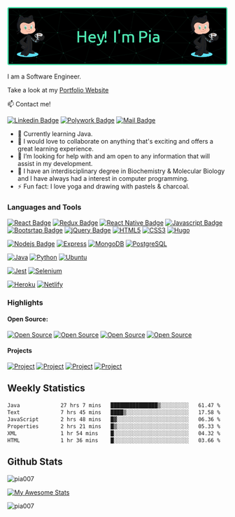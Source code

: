 <!-- Header -->
![header](github-header.png)


I am a Software Engineer.  

Take a look at my [Portfolio Website](https://www.piatorain.com)

<!-- Contacts -->
:mailbox: Contact me!

[![Linkedin Badge](https://img.shields.io/badge/-Pia_Torain-000000?style=plastic&labelColor=black&logo=linkedin&logoColor=0e76a8)](https://www.linkedin.com/in/pia-torain-dev/) [![Polywork Badge](https://img.shields.io/badge/-@FeenixRizn-000000?style=plastic&labelColor=black&logo=polywork&logoColor=e74c3c)](https://www.polywork.com/feenixrizn) [![Mail Badge](https://img.shields.io/badge/-Pia_Torain-000000?style=plastic&labelColor=black&logo=gmail&logoColor=9349c1)](mailto:piatorain@gmail.com) 

- 🔭 Currently learning Java.
- 👯 I would love to collaborate on anything that's exciting and offers a great learning experience.
- 🤔 I’m looking for help with and am open to any information that will assist in my development.
- 💬 I have an interdisciplinary degree in Biochemistry & Molecular Biology and I have always had a interest in computer programming. 
- ⚡ Fun fact: I love yoga and drawing with pastels & charcoal.
   

<!-- [![Polywork](https://img.shields.io/badge/<SUBJECT>-<STATUS>-<COLOR>.svg)](https://shields.io/) -->


<!-- Skills -->
### Languages and Tools

 [![React Badge](https://img.shields.io/badge/-React-000000?style=plastic&labelColor=black&logo=react&logoColor=61DBFB)](#) [![Redux Badge](https://img.shields.io/badge/-Redux-000000?style=plastic&labelColor=black&logo=redux&logoColor=764ABC)](#) [![React Native Badge](https://img.shields.io/badge/-React_Native-000000?style=plastic&labelColor=black&logo=react&logoColor=FFFFFF)](#) [![Javascript Badge](https://img.shields.io/badge/-Javascript-000000?style=plastic&labelColor=black&logo=javascript&logoColor=F0DB4F)](#) <br/>[![Bootsrtap Badge](https://img.shields.io/badge/-Bootstrap-000000?style=plastic&labelColor=black&logo=bootstrap&logoColor=553C7B)](#) [![jQuery Badge](https://img.shields.io/badge/-jQuery-000000?style=plastic&labelColor=black&logo=jQuery&logoColor=0868AC)](#) [![HTML5](https://img.shields.io/badge/-HTML5-000000?style=plastic&labelColor=black&logo=HTML5&logoColor=E34C26)](#) [![CSS3](https://img.shields.io/badge/-CSS3-000000?style=plastic&labelColor=black&logo=css3&logoColor=2965f1)](#)
 [![Hugo](https://img.shields.io/badge/-Hugo-000000?style=plastic&labelColor=black&logo=hugo&logoColor=FFFFFF)](#)
  <br/>
 
 [![Nodejs Badge](https://img.shields.io/badge/-Nodejs-000000?style=plastic&labelColor=black&logo=node.js&logoColor=3C873A)](#)
 [![Express](https://img.shields.io/badge/-Express-000000?style=plastic&labelColor=black&logo=express&logoColor=FFFFFF)](#)
 [![MongoDB](https://img.shields.io/badge/-MongoDB-000000?style=plastic&labelColor=black&logo=mongodb&logoColor=4DB333D)](#) [![PostgreSQL](https://img.shields.io/badge/-PostgreSQL-000000?style=plastic&labelColor=black&logo=postgresql&logoColor=4DB333D)](#)
 
 [![Java](https://img.shields.io/badge/Java-000000?style=plastic&labelColor=black&logo=openjdk&logoColor=ED8B00)](#)
 [![Python](https://img.shields.io/badge/-Python-000000?style=plastic&labelColor=black&logo=python&logoColor=)](#)
 [![Ubuntu](https://img.shields.io/badge/-Ubuntu-000000?style=plastic&labelColor=black&logo=ubuntu&logoColor=E95420)](#)
 
 [![Jest](https://img.shields.io/badge/-Jest-000000?style=plastic&labelColor=black&logo=jest&logoColor=C21325)](#)
 [![Selenium](https://img.shields.io/badge/-Selenium-000000?style=plastic&labelColor=black&logo=selenium&logoColor=403BO2A)](#)
 
 [![Heroku](https://img.shields.io/badge/Heroku-000000?style=plastic&labelColor=000000&logo=heroku&logoColor=8e06fd)](#)
 [![Netlify](https://img.shields.io/badge/Netlify-000000?style=plastic&logo=netlify&logoColor=00C7B7)](#)


 

### Highlights
#### Open Source: 
  [![Open Source ](https://img.shields.io/badge/-Cdev-51ecb5?style=plastic&labelColor)](https://github.com/cdev-framework/cdev-website) [![Open Source ](https://img.shields.io/badge/-Social_Media_App_1-51ecb5?style=plastic&labelColor)](https://github.com/reskillamericans/SMA-Team-1) [![Open Source](https://img.shields.io/badge/-Social_Media_App_3-51ecb5?style=plastic&labelColor)](https://github.com/reskillamericans/SMA-Team-3) 
  [![Open Source](https://img.shields.io/badge/-Social_Media_App_2-51ecb5?style=plastic&labelColor)](https://github.com/reskillamericans/SMA-Team-2)
#### Projects
  [![Project](https://img.shields.io/badge/-Viva_Las_Vegas-51ecb5?style=plastic&labelColor)](https://viva-las-vegas.herokuapp.com/)
  [![Project](https://img.shields.io/badge/-Host_a_Healthcare_Hero-51ecb5?style=plastic&labelColor)](https://hostahealtcarehero.netlify.app/)
  [![Project](https://img.shields.io/badge/-JavaScript_Algorithms-51ecb5?style=plastic&labelColor)](https://js-algorithms.com/) [![ Project](https://img.shields.io/badge/-Jubilee-51ecb5?style=plastic&labelColor)](https://pia007.github.io/Jubilee/)



<!-- Stats -->
## Weekly Statistics

  <!--START_SECTION:waka-->

```text
Java             27 hrs 7 mins   ███████████████▒░░░░░░░░░   61.47 %
Text             7 hrs 45 mins   ████▒░░░░░░░░░░░░░░░░░░░░   17.58 %
JavaScript       2 hrs 48 mins   █▓░░░░░░░░░░░░░░░░░░░░░░░   06.36 %
Properties       2 hrs 21 mins   █▒░░░░░░░░░░░░░░░░░░░░░░░   05.33 %
XML              1 hr 54 mins    █░░░░░░░░░░░░░░░░░░░░░░░░   04.32 %
HTML             1 hr 36 mins    █░░░░░░░░░░░░░░░░░░░░░░░░   03.66 %
```

<!--END_SECTION:waka-->

## Github Stats

<p align="left"> <img src="https://komarev.com/ghpvc/?username=pia007&label=Profile%20views&labelColor=51ecb5&color=51ecb5&style=plastic" alt="pia007" /> 
</p>

[![My Awesome Stats](https://awesome-github-stats.azurewebsites.net/user-stats/pia007?cardType=github&theme=dark&Border=51ECB5&Text=51ECB5&Icon=51ECB5&Title=51ECB5&Ring=51ECB5)](#)

<p align="left">
<img align="left" src="https://github-readme-stats.vercel.app/api/top-langs/?username=pia007&&theme=dark&title_color=51ECB5&text_color=51ECB5&border_color=51ecb5&langs_count=8&layout=compact" alt="pia007" />
</p>








